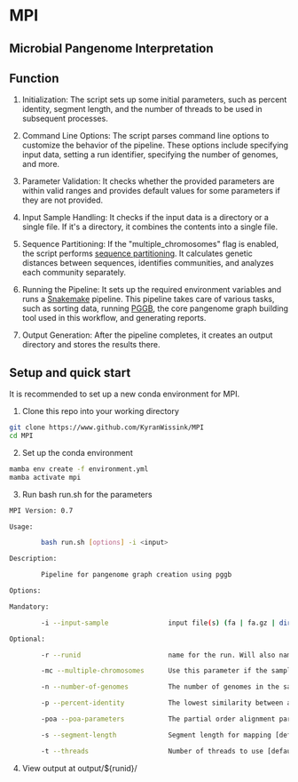 # MPI
Microbial Pangenome Interpretation
---------------------------------------------------------
## Function

1) Initialization: The script sets up some initial parameters, such as percent identity, segment length, and the number of threads to be used in subsequent processes.

2) Command Line Options: The script parses command line options to customize the behavior of the pipeline. These options include specifying input data, setting a run identifier, specifying the number of genomes, and more.

3) Parameter Validation: It checks whether the provided parameters are within valid ranges and provides default values for some parameters if they are not provided.

4) Input Sample Handling: It checks if the input data is a directory or a single file. If it's a directory, it combines the contents into a single file.

5) Sequence Partitioning: If the "multiple_chromosomes" flag is enabled, the script performs [sequence partitioning](https://pggb.readthedocs.io/en/latest/rst/tutorials/sequence_partitioning.html). It calculates genetic distances between sequences, identifies communities, and analyzes each community separately.

6) Running the Pipeline: It sets up the required environment variables and runs a [Snakemake](https://snakemake.readthedocs.io/en/stable/) pipeline. This pipeline takes care of various tasks, such as sorting data, running [PGGB](https://github.com/pangenome/pggb), the core pangenome graph building tool used in this workflow, and generating reports.

7) Output Generation: After the pipeline completes, it creates an output directory and stores the results there.

## Setup and quick start

It is recommended to set up a new conda environment for MPI.

1) Clone this repo into your working directory
```bash
git clone https://www.github.com/KyranWissink/MPI 
cd MPI
```

2) Set up the conda environment
```bash
mamba env create -f environment.yml
mamba activate mpi
```

3) Run bash run.sh for the parameters
```bash
MPI Version: 0.7

Usage:

        bash run.sh [options] -i <input> 

Description:

        Pipeline for pangenome graph creation using pggb

Options:

Mandatory:

        -i --input-sample               input file(s) (fa | fa.gz | dir)

Optional:

        -r --runid                      name for the run. Will also name directories this.

        -mc --multiple-chromosomes      Use this parameter if the sample contains multiple chromosomes.

        -n --number-of-genomes          The number of genomes in the sample

        -p --percent-identity           The lowest similarity between all sequences in percentages

        -poa --poa-parameters           The partial order alignment parameters to use (asm5, asm10, asm20)

        -s --segment-length             Segment length for mapping [default: 10k]

        -t --threads                    Number of threads to use [default: 16]

```

4) View output at output/${runid}/

